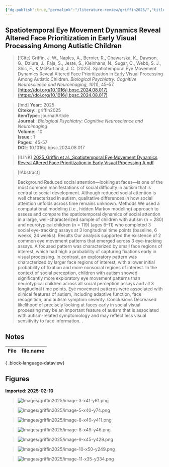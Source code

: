 ```yaml
---
{"dg-publish":true,"permalink":"/literature-review/griffin2025/","title":"Spatiotemporal Eye Movement Dynamics Reveal Altered Face Prioritization in Early Visual Processing Among Autistic Children","tags":["Eye","tracking","Autism","spectrum","disorder","HMM","Markov","models","Visual","attention","Visual","search","EyeTracking","ASD"]}
---
```



## Spatiotemporal Eye Movement Dynamics Reveal Altered Face Prioritization in Early Visual Processing Among Autistic Children

> [!Cite]
> Griffin, J. W., Naples, A., Bernier, R., Chawarska, K., Dawson, G., Dziura, J., Faja, S., Jeste, S., Kleinhans, N., Sugar, C., Webb, S. J., Shic, F., & McPartland, J. C. (2025). Spatiotemporal Eye Movement Dynamics Reveal Altered Face Prioritization in Early Visual Processing Among Autistic Children. _Biological Psychiatry: Cognitive Neuroscience and Neuroimaging_, _10_(1), 45–57. [https://doi.org/10.1016/j.bpsc.2024.08.017](https://doi.org/10.1016/j.bpsc.2024.08.017)


>[!md]
> **Year**:: 2025   
> **Citekey**:: griffin2025  
> **itemType**:: journalArticle  
> **Journal**:: *Biological Psychiatry: Cognitive Neuroscience and Neuroimaging*  
> **Volume**:: 10  
> **Issue**:: 1   
> **Pages**:: 45-57  
> **DOI**:: 10.1016/j.bpsc.2024.08.017    

> [!LINK] 
> [2025_Griffin et al._Spatiotemporal Eye Movement Dynamics Reveal Altered Face Prioritization in Early Visual Processing A.pdf](zotero://select/library/items/724KXWRF)

> [!Abstract]
>
> Background
Reduced social attention—looking at faces—is one of the most common manifestations of social difficulty in autism that is central to social development. Although reduced social attention is well characterized in autism, qualitative differences in how social attention unfolds across time remains unknown.
Methods
We used a computational modeling (i.e., hidden Markov modeling) approach to assess and compare the spatiotemporal dynamics of social attention in a large, well-characterized sample of children with autism (n = 280) and neurotypical children (n = 119) (ages 6–11) who completed 3 social eye-tracking assays at 3 longitudinal time points (baseline, 6 weeks, 24 weeks).
Results
Our analysis supported the existence of 2 common eye movement patterns that emerged across 3 eye-tracking assays. A focused pattern was characterized by small face regions of interest, which had high a probability of capturing fixations early in visual processing. In contrast, an exploratory pattern was characterized by larger face regions of interest, with a lower initial probability of fixation and more nonsocial regions of interest. In the context of social perception, children with autism showed significantly more exploratory eye movement patterns than neurotypical children across all social perception assays and all 3 longitudinal time points. Eye movement patterns were associated with clinical features of autism, including adaptive function, face recognition, and autism symptom severity.
Conclusions
Decreased likelihood of precisely looking at faces early in social visual processing may be an important feature of autism that is associated with autism-related symptomology and may reflect less visual sensitivity to face information.
>.
> 


## Notes

| File | file.name |
| ---- | --------- |

{ .block-language-dataview}


## Figures

**Imported: 2025-02-10**

> ![Images/griffin2025/image-3-x41-y61.png](/img/user/Images/griffin2025/image-3-x41-y61.png)

> ![Images/griffin2025/image-5-x40-y74.png](/img/user/Images/griffin2025/image-5-x40-y74.png)

> ![Images/griffin2025/image-8-x49-y411.png](/img/user/Images/griffin2025/image-8-x49-y411.png)

> ![Images/griffin2025/image-8-x49-y46.png](/img/user/Images/griffin2025/image-8-x49-y46.png)

> ![Images/griffin2025/image-9-x45-y429.png](/img/user/Images/griffin2025/image-9-x45-y429.png)

> ![Images/griffin2025/image-10-x50-y249.png](/img/user/Images/griffin2025/image-10-x50-y249.png)

> ![Images/griffin2025/image-11-x35-y334.png](/img/user/Images/griffin2025/image-11-x35-y334.png)